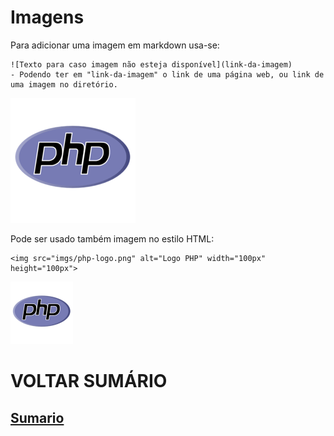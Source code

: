 # Imagens
Para adicionar uma imagem em markdown usa-se:

```
![Texto para caso imagem não esteja disponível](link-da-imagem)
- Podendo ter em "link-da-imagem" o link de uma página web, ou link de uma imagem no diretório.
```

![Logo PHP](imgs/php-logo.png)


Pode ser usado também imagem no estilo HTML:
```
<img src="imgs/php-logo.png" alt="Logo PHP" width="100px" height="100px">
```

<img src="imgs/php-logo.png" alt="Logo PHP" width="100px" height="100px">

# VOLTAR SUMÁRIO
## [Sumario](0-Sumario)
